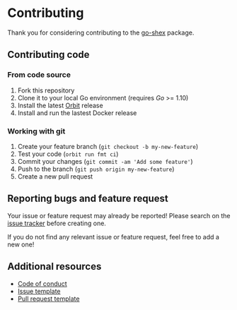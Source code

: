 # Contributing

Thank you for considering contributing to the [go-shex](https://github.com/thegomachine/go-shex) package. 

## Contributing code

### From code source

1. Fork this repository
2. Clone it to your local Go environment (requires *Go* >= 1.10)
3. Install the latest [Orbit](https://github.com/gulien/orbit) release
4. Install and run the lastest Docker release

### Working with git

1. Create your feature branch (`git checkout -b my-new-feature`)
2. Test your code (`orbit run fmt ci`)
3. Commit your changes (`git commit -am 'Add some feature'`)
4. Push to the branch (`git push origin my-new-feature`)
5. Create a new pull request

## Reporting bugs and feature request

Your issue or feature request may already be reported!
Please search on the [issue tracker](../../../issues) before creating one.

If you do not find any relevant issue or feature request, feel free to
add a new one!

## Additional resources

* [Code of conduct](CODE_OF_CONDUCT.md)
* [Issue template](ISSUE_TEMPLATE.md)
* [Pull request template](PULL_REQUEST_TEMPLATE.md)